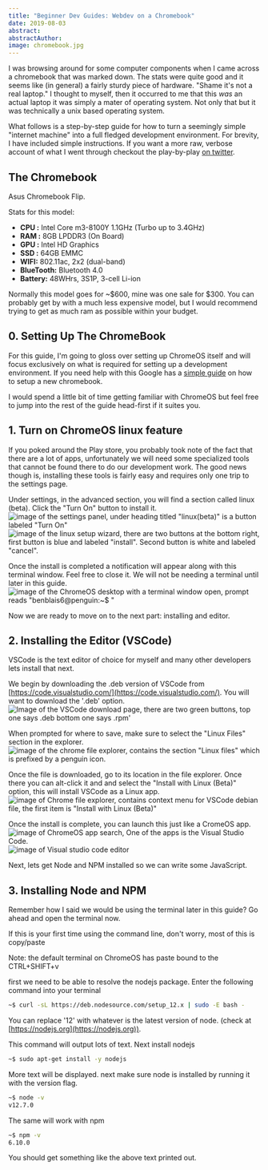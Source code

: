 ```yaml
---
title: "Beginner Dev Guides: Webdev on a Chromebook"
date: 2019-08-03
abstract: 
abstractAuthor: 
image: chromebook.jpg
---
```


I was browsing around for some computer components when I came across a chromebook that was marked down. The stats were quite good and it seems like (in general) a fairly sturdy piece of hardware. "Shame it's not a real laptop." I thought to myself, then it occurred to me that this *was* an actual laptop it was simply a mater of operating system. Not only that but it was technically a unix based operating system.

What follows is a step-by-step guide for how to turn a seemingly simple "internet machine" into a full fledged development environment. For brevity, I have included simple instructions. If you want a more raw, verbose account of what I went through checkout the play-by-play [on twitter](https://twitter.com/benblais/status/1157282631047737347).

## The Chromebook

Asus Chromebook Flip.

Stats for this model:
- **CPU :** Intel Core m3-8100Y 1.1GHz (Turbo up to 3.4GHz)
- **RAM :** 8GB LPDDR3 (On Board)
- **GPU :** Intel HD Graphics
- **SSD :** 64GB EMMC
- **WIFI:** 802.11ac, 2x2 (dual-band)
- **BlueTooth:** Bluetooth 4.0
- **Battery:** 48WHrs, 3S1P, 3-cell Li-ion

Normally this model goes for ~$600, mine was one sale for $300. You can probably get by with a much less expensive model, but I would recommend trying to get as much ram as possible within your budget.

## 0. Setting Up The ChromeBook

For this guide, I'm going to gloss over setting up ChromeOS itself and will focus exclusively on what is required for setting up a development environment. If you need help with this Google has a [simple guide](https://support.google.com/chromebook/answer/1047362?hl=en) on how to setup a new chromebook.

I would spend a little bit of time getting familiar with ChromeOS but feel free to jump into the rest of the guide head-first if it suites you.

## 1. Turn on ChromeOS linux feature

If you poked around the Play store, you probably took note of the fact that there are a lot of apps, unfortunately we will need some specialized tools that cannot be found there to do our development work. The good news though is, installing these tools is fairly easy and requires only one trip to the settings page.

Under settings, in the advanced section, you will find a section called linux (beta). Click the "Turn On" button to install it.
![image of the settings panel, under heading titled "linux(beta)" is a button labeled "Turn On"](LinuxSettings.png)
![image of the linux setup wizard, there are two buttons at the bottom right, first button is blue and labeled "install". Second button is white and labeled "cancel".](InstallLinux.png)

Once the install is completed a notification will appear along with this terminal window. Feel free to close it. We will not be needing a terminal until later in this guide.
![image of the ChromeOS desktop with a terminal window open, prompt reads "benblais6@penguin:~$ "](TerminalWindow.png)

Now we are ready to move on to the next part: installing and editor.

## 2. Installing the Editor (VSCode)

VSCode is the text editor of choice for myself and many other developers lets install that next.

We begin by downloading the .deb version of VSCode from [https://code.visualstudio.com/](https://code.visualstudio.com/). You will want to download the '.deb' option.
![Image of the VSCode download page, there are two green buttons, top one says .deb bottom one says .rpm'](VSCodeDownloadPage.png)

When prompted for where to save, make sure to select the "Linux Files" section in the explorer.
![image of the chrome file explorer, contains the section "Linux files" which is prefixed by a penguin icon.](LinuxFiles.png)

Once the file is downloaded, go to its location in the file explorer. Once there you can alt-click it and and select the "Install with Linux (Beta)" option, this will install VSCode as a Linux app.
![image of Chrome file explorer, contains context menu for VSCode debian file, the first item is "Install with Linux (Beta)"](InstallVSCodeWithLinux.png)

Once the install is complete, you can launch this just like a CromeOS app.
![image of ChromeOS app search, One of the apps is the Visual Studio Code.](VSCodeLaunch.png)
![image of Visual studio code editor](VSCodeWindow.png)

Next, lets get Node and NPM installed so we can write some JavaScript.

## 3. Installing Node and NPM

Remember how I said we would be using the terminal later in this guide? Go ahead and open the terminal now.

If this is your first time using the command line, don't worry, most of this is copy/paste

Note: the default terminal on ChromeOS has paste bound to the CTRL+SHIFT+v

first we need to be able to resolve the nodejs package. Enter the following command into your terminal
```bash
~$ curl -sL https://deb.nodesource.com/setup_12.x | sudo -E bash -
```

You can replace '12' with whatever is the latest version of node. (check at [https://nodejs.org](https://nodejs.org)).

This command will output lots of text. Next install nodejs
```bash
~$ sudo apt-get install -y nodejs
```

More text will be displayed. next make sure node is installed by running it with the version flag.
```bash
~$ node -v
v12.7.0
```
The same will work with npm
```bash
~$ npm -v
6.10.0
```
You should get something like the above text printed out. 